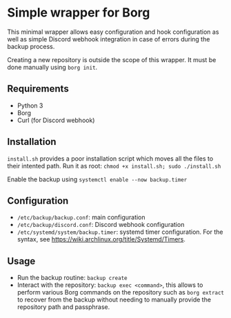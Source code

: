 # Simple wrapper for Borg
This minimal wrapper allows easy configuration and hook configuration as well as simple Discord webhook integration in case of errors during the backup process.

Creating a new repository is outside the scope of this wrapper. It must be done manually using `borg init`.

## Requirements
* Python 3
* Borg
* Curl (for Discord webhook)

## Installation
`install.sh` provides a poor installation script which moves all the files to their intented path. Run it as root: `chmod +x install.sh; sudo ./install.sh`

Enable the backup using `systemctl enable --now backup.timer`

## Configuration
* `/etc/backup/backup.conf`: main configuration
* `/etc/backup/discord.conf`: Discord webhook configuration
* `/etc/systemd/system/backup.timer`: systemd timer configuration. For the syntax, see https://wiki.archlinux.org/title/Systemd/Timers.

## Usage
* Run the backup routine: `backup create`
* Interact with the repository: `backup exec <command>`, this allows to perform various Borg commands on the repository such as `borg extract` to recover from the backup without needing to manually provide the repository path and passphrase.
